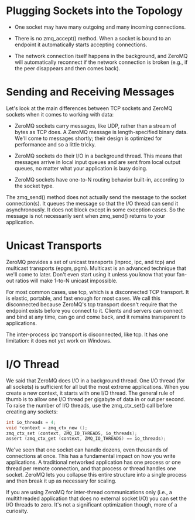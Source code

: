 # Plugging Sockets into the Topology

- One socket may have many outgoing and many incoming connections.

- There is no zmq_accept() method. When a socket is bound to an endpoint it automatically starts accepting connections.

- The network connection itself happens in the background, and ZeroMQ will automatically reconnect if the network connection is broken (e.g., if the peer disappears and then comes back).

# Sending and Receiving Messages

Let's look at the main differences between TCP sockets and ZeroMQ sockets when it comes to working with data:

- ZeroMQ sockets carry messages, like UDP, rather than a stream of bytes as TCP does. A ZeroMQ message is length-specified binary data. We'll come to messages shortly; their design is optimized for performance and so a little tricky.

- ZeroMQ sockets do their I/O in a background thread. This means that messages arrive in local input queues and are sent from local output queues, no matter what your application is busy doing.

- ZeroMQ sockets have one-to-N routing behavior built-in, according to the socket type.

The zmq_send() method does not actually send the message to the socket connection(s). It queues the message so that the I/O thread can send it asynchronously. It does not block except in some exception cases. So the message is not necessarily sent when zmq_send() returns to your application.

# Unicast Transports

ZeroMQ provides a set of unicast transports (inproc, ipc, and tcp) and multicast transports (epgm, pgm). Multicast is an advanced technique that we'll come to later. Don't even start using it unless you know that your fan-out ratios will make 1-to-N unicast impossible.

For most common cases, use tcp, which is a disconnected TCP transport. It is elastic, portable, and fast enough for most cases. We call this disconnected because ZeroMQ's tcp transport doesn't require that the endpoint exists before you connect to it. Clients and servers can connect and bind at any time, can go and come back, and it remains transparent to applications.

The inter-process ipc transport is disconnected, like tcp. It has one limitation: it does not yet work on Windows.

# I/O Thread

We said that ZeroMQ does I/O in a background thread. One I/O thread (for all sockets) is sufficient for all but the most extreme applications. When you create a new context, it starts with one I/O thread. The general rule of thumb is to allow one I/O thread per gigabyte of data in or out per second. To raise the number of I/O threads, use the zmq_ctx_set() call before creating any sockets:

```c
int io_threads = 4;
void *context = zmq_ctx_new ();
zmq_ctx_set (context, ZMQ_IO_THREADS, io_threads);
assert (zmq_ctx_get (context, ZMQ_IO_THREADS) == io_threads);
```

We've seen that one socket can handle dozens, even thousands of connections at once. This has a fundamental impact on how you write applications. A traditional networked application has one process or one thread per remote connection, and that process or thread handles one socket. ZeroMQ lets you collapse this entire structure into a single process and then break it up as necessary for scaling.

If you are using ZeroMQ for inter-thread communications only (i.e., a multithreaded application that does no external socket I/O) you can set the I/O threads to zero. It's not a significant optimization though, more of a curiosity.